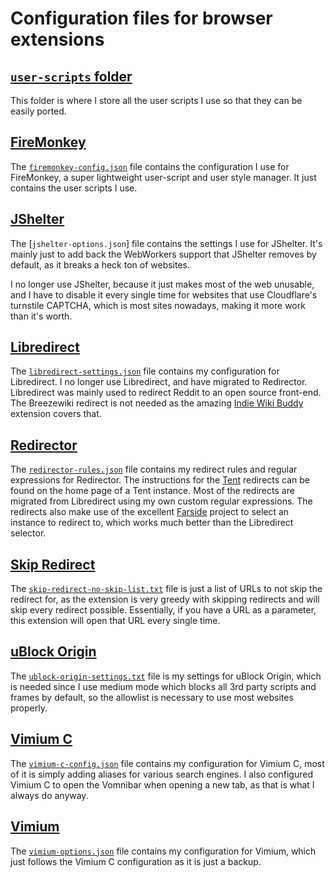 # Configuration files for browser extensions

## [`user-scripts` folder](./user-scripts/)

This folder is where I store all the user scripts
I use so that they can be easily ported.

## [FireMonkey](https://addons.mozilla.org/en-US/firefox/addon/firemonkey/)

The [`firemonkey-config.json`](./firemonkey-config.json) file
contains the configuration I use for FireMonkey,
a super lightweight user-script and user style manager.
It just contains the user scripts I use.

## [JShelter](https://jshelter.org/)

The [`jshelter-options.json`] file contains the settings I use for JShelter.
It's mainly just to add back the WebWorkers support that JShelter removes
by default, as it breaks a heck ton of websites.

I no longer use JShelter, because it just makes most of the web unusable,
and I have to disable it every single time for websites that use
Cloudflare's turnstile CAPTCHA, which is most sites nowadays,
making it more work than it's worth.

## [Libredirect](https://libredirect.github.io/)

The [`libredirect-settings.json`](./libredirect-settings.json)
file contains my configuration for Libredirect.
I no longer use Libredirect, and have migrated to Redirector.
Libredirect was mainly used to redirect Reddit to an open source front-end.
The Breezewiki redirect is not needed as the amazing
[Indie Wiki Buddy](https://getindie.wiki/) extension covers that.

## [Redirector](https://www.einaregilsson.com/redirector/)

The [`redirector-rules.json`](./redirector-rules.json) file
contains my redirect rules and regular expressions for Redirector.
The instructions for the [Tent](https://codeberg.org/sun/Tent) redirects
can be found on the home page of a Tent instance.
Most of the redirects are migrated from Libredirect
using my own custom regular expressions.
The redirects also make use of the excellent
[Farside](https://github.com/benbusby/farside) project
to select an instance to redirect to,
which works much better than the Libredirect selector.

## [Skip Redirect](https://github.com/sblask-webextensions/webextension-skip-redirect)

The [`skip-redirect-no-skip-list.txt`](./skip-redirect-no-skip-list.txt) file is
just a list of URLs to not skip the redirect for, as the extension is very
greedy with skipping redirects and will skip every redirect possible.
Essentially, if you have a URL as a parameter,
this extension will open that URL every single time.

## [uBlock Origin](https://ublockorigin.com/)

The [`ublock-origin-settings.txt`](./ublock-origin-settings.txt) file
is my settings for uBlock Origin, which is needed since I use medium mode
which blocks all 3rd party scripts and frames by default,
so the allowlist is necessary to use most websites properly.

## [Vimium C](https://github.com/gdh1995/vimium-c)

The [`vimium-c-config.json`](./vimium-c-config.json) file
contains my configuration for Vimium C,
most of it is simply adding aliases for various search engines.
I also configured Vimium C to open the Vomnibar when opening a new tab,
as that is what I always do anyway.

## [Vimium](https://vimium.github.io/)

The [`vimium-options.json`](./vimium-options.json) file
contains my configuration for Vimium,
which just follows the Vimium C configuration as it is just a backup.
